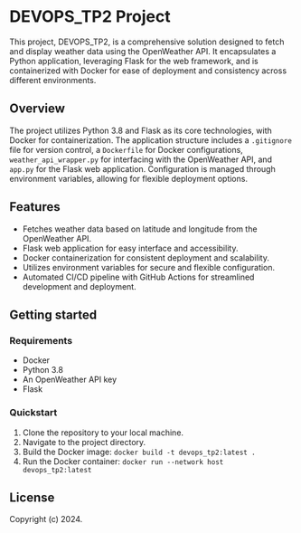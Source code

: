 # DEVOPS_TP2 Project

This project, DEVOPS_TP2, is a comprehensive solution designed to fetch and display weather data using the OpenWeather API. It encapsulates a Python application, leveraging Flask for the web framework, and is containerized with Docker for ease of deployment and consistency across different environments.

## Overview

The project utilizes Python 3.8 and Flask as its core technologies, with Docker for containerization. The application structure includes a `.gitignore` file for version control, a `Dockerfile` for Docker configurations, `weather_api_wrapper.py` for interfacing with the OpenWeather API, and `app.py` for the Flask web application. Configuration is managed through environment variables, allowing for flexible deployment options.

## Features

- Fetches weather data based on latitude and longitude from the OpenWeather API.
- Flask web application for easy interface and accessibility.
- Docker containerization for consistent deployment and scalability.
- Utilizes environment variables for secure and flexible configuration.
- Automated CI/CD pipeline with GitHub Actions for streamlined development and deployment.

## Getting started

### Requirements

- Docker
- Python 3.8
- An OpenWeather API key
- Flask

### Quickstart

1. Clone the repository to your local machine.
2. Navigate to the project directory.
3. Build the Docker image: `docker build -t devops_tp2:latest .`
4. Run the Docker container: `docker run --network host devops_tp2:latest`

## License

Copyright (c) 2024.